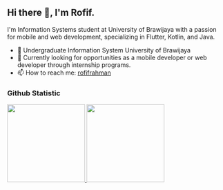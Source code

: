 ## Hi there 👋, I'm Rofif.

I'm Information Systems student at University of Brawijaya with a passion for mobile and web development, specializing in Flutter, Kotlin, and Java.

- 🔭 Undergraduate Information System University of Brawijaya
- 🌱 Currently looking for opportunities as a mobile developer or web developer through internship programs.
- 📫 How to reach me: [rofifrahman](https://www.linkedin.com/in/rofif-rahman/)

### Github Statistic
<p align="left">
<a href="https://github.com/rofifrahman">
  <img height="180em" src="https://github-readme-stats-eight-theta.vercel.app/api?username=rofifrahman&show_icons=true&theme=algolia&include_all_commits=true&count_private=true"/>
  <img height="180em" src="https://github-readme-stats-eight-theta.vercel.app/api/top-langs/?username=rofifrahman&layout=compact&langs_count=8&theme=algolia"/>
</a>
</p>


<!--
**rofifrahman/rofifrahman** is a ✨ _special_ ✨ repository because its `README.md` (this file) appears on your GitHub profile.

Here are some ideas to get you started:

- 🔭 I’m currently working on ...
- 🌱 I’m currently learning ...
- 👯 I’m looking to collaborate on ...
- 🤔 I’m looking for help with ...
- 💬 Ask me about ...
- 📫 How to reach me: ...
- 😄 Pronouns: ...
- ⚡ Fun fact: ...
-->
